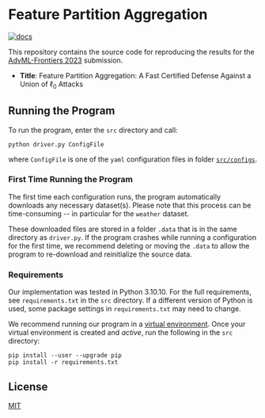 # Feature Partition Aggregation

[![docs](https://img.shields.io/badge/license-MIT-blue.svg)](https://github.com/AnonAdvML/certified-sparse/blob/main/LICENSE)

This repository contains the source code for reproducing the results for the [AdvML-Frontiers 2023](https://advml-frontier.github.io/) submission.

* **Title**: Feature Partition Aggregation: A Fast Certified Defense Against a Union of $\ell_0$ Attacks

## Running the Program

To run the program, enter the `src` directory and call:

`python driver.py ConfigFile`

where `ConfigFile` is one of the `yaml` configuration files in folder [`src/configs`](src/configs). 

### First Time Running the Program

The first time each configuration runs, the program automatically downloads any necessary dataset(s).  Please note that this process can be time-consuming -- in particular for the `weather` dataset.

These downloaded files are stored in a folder `.data` that is in the same directory as `driver.py`.  If the program crashes while running a configuration for the first time, we recommend deleting or moving the `.data` to allow the program to re-download and reinitialize the source data.

### Requirements

Our implementation was tested in Python&nbsp;3.10.10.  For the full requirements, see `requirements.txt` in the `src` directory.  If a different version of Python is used, some package settings in `requirements.txt` may need to change.

We recommend running our program in a [virtual environment](https://docs.python.org/3/tutorial/venv.html).  Once your virtual environment is created and *active*, run the following in the `src` directory:

```
pip install --user --upgrade pip
pip install -r requirements.txt
```

## License

[MIT](https://github.com/AnonAdvML/certified-sparse/blob/main/LICENSE)
